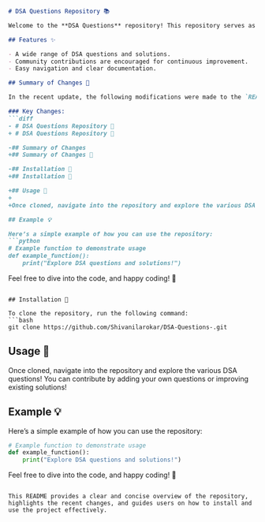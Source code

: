 ```markdown
# DSA Questions Repository 📚

Welcome to the **DSA Questions** repository! This repository serves as a practice platform for Data Structures and Algorithms (DSA) enthusiasts.

## Features ✨

- A wide range of DSA questions and solutions.
- Community contributions are encouraged for continuous improvement.
- Easy navigation and clear documentation.

## Summary of Changes 📝

In the recent update, the following modifications were made to the `README.md` file:

### Key Changes:
```diff
- # DSA Questions Repository 🚀
+ # DSA Questions Repository 📖

-## Summary of Changes
+## Summary of Changes 📝

-## Installation 🚐
+## Installation 🔧

+## Usage 📖
+
+Once cloned, navigate into the repository and explore the various DSA questions! You can contribute by adding your own questions or improving existing solutions!

## Example 💡

Here’s a simple example of how you can use the repository:
```python
# Example function to demonstrate usage
def example_function():
    print("Explore DSA questions and solutions!")
```

Feel free to dive into the code, and happy coding! 🎉
```

## Installation 🔧

To clone the repository, run the following command:
```bash
git clone https://github.com/Shivanilarokar/DSA-Questions-.git
```

## Usage 📖

Once cloned, navigate into the repository and explore the various DSA questions! You can contribute by adding your own questions or improving existing solutions!

## Example 💡

Here’s a simple example of how you can use the repository:
```python
# Example function to demonstrate usage
def example_function():
    print("Explore DSA questions and solutions!")
```

Feel free to dive into the code, and happy coding! 🎉
```

This README provides a clear and concise overview of the repository, highlights the recent changes, and guides users on how to install and use the project effectively.